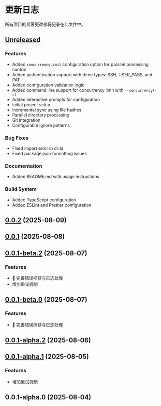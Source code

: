 # 更新日志

所有项目的显著更改都将记录在此文件中。

## [Unreleased]

### Features

- Added `concurrencyLimit` configuration option for parallel processing control
- Added authentication support with three types: SSH, USER_PASS, and PAT
- Added configuration validation logic
- Added command line support for concurrency limit with `--concurrency`/`-cl`
- Added interactive prompts for configuration
- Initial project setup
- Incremental sync using file hashes
- Parallel directory processing
- Git integration
- Configurable ignore patterns

### Bug Fixes

- Fixed import error in cli.ts
- Fixed package.json formatting issues

### Documentation

- Added README.md with usage instructions

### Build System

- Added TypeScript configuration
- Added ESLint and Prettier configuration

## [0.0.2](https://github.com/flow-zy/sync-upstream/compare/v0.0.1...v0.0.2) (2025-08-09)

## [0.0.1](https://github.com/flow-zy/sync-upstream/compare/v0.0.1-beta.2...v0.0.1) (2025-08-08)

## [0.0.1-beta.2](https://github.com/flow-zy/sync-upstream/compare/v0.0.1-alpha.2...v0.0.1-beta.2) (2025-08-07)

### Features

- 🎸 完善错误捕获与日志处理
- 增加重试机制

## [0.0.1-beta.0](https://github.com/flow-zy/sync-upstream/compare/v0.0.1-alpha.2...v0.0.1-beta.0) (2025-08-07)

### Features

- 🎸 完善错误捕获与日志处理

## [0.0.1-alpha.2](https://github.com/flow-zy/sync-upstream/compare/v0.0.1-alpha.1...v0.0.1-alpha.2) (2025-08-06)

## [0.0.1-alpha.1](https://github.com/flow-zy/sync-upstream/compare/v0.0.1-alpha.0...v0.0.1-alpha.1) (2025-08-05)

### Features

- 增加重试机制

## 0.0.1-alpha.0 (2025-08-04)

[Unreleased]: https://github.com/flow-zy/sync-upstream/compare/v0.0.2...HEAD
